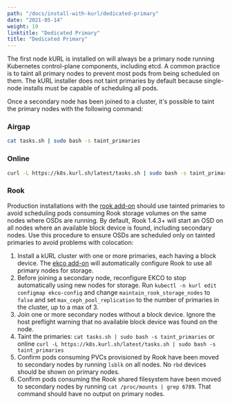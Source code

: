 ```yaml
---
path: "/docs/install-with-kurl/dedicated-primary"
date: "2021-05-14"
weight: 19
linktitle: "Dedicated Primary"
title: "Dedicated Primary"
---
```


The first node kURL is installed on will always be a primary node running Kubernetes control-plane components, including etcd.
A common practice is to taint all primary nodes to prevent most pods from being scheduled on them.
The kURL installer does not taint primaries by default because single-node installs must be capable of scheduling all pods.

Once a secondary node has been joined to a cluster, it's possible to taint the primary nodes with the following command:

### Airgap

```bash
cat tasks.sh | sudo bash -s taint_primaries
```

### Online

```bash
curl -L https://k8s.kurl.sh/latest/tasks.sh | sudo bash -s taint_primaries
```

### Rook

Production installations with the [rook add-on](/docs/add-ons/rook) should use tainted primaries to avoid scheduling pods consuming Rook storage volumes on the same nodes where OSDs are running.
By default, Rook 1.4.3+ will start an OSD on all nodes where an available block device is found, including secondary nodes.
Use this procedure to ensure OSDs are scheduled only on tainted primaries to avoid problems with colocation:

1. Install a kURL cluster with one or more primaries, each having a block device. The [ekco add-on](/docs/add-ons/ekco) will automatically configure Rook to use all primary nodes for storage.
2. Before joining a secondary node, reconfigure EKCO to stop automatically using new nodes for storage. Run `kubectl -n kurl edit configmap ekco-config` and change `maintain_rook_storage_nodes` to `false` and set `max_ceph_pool_replication` to the number of primaries in the cluster, up to a max of 3.
3. Join one or more secondary nodes without a block device. Ignore the host preflight warning that no available block device was found on the node.
4. Taint the primaries: `cat tasks.sh | sudo bash -s taint_primaries` or online `curl -L https://k8s.kurl.sh/latest/tasks.sh | sudo bash -s taint_primaries`
5. Confirm pods consuming PVCs provisioned by Rook have been moved to secondary nodes by running `lsblk` on all nodes. No `rbd` devices should be shown on primary nodes.
6. Confirm pods consuming the Rook shared filesystem have been moved to secondary nodes by running `cat /proc/mounts | grep 6789`. That command should have no output on primary nodes.
